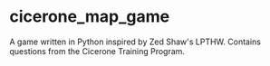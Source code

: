 cicerone_map_game
=================
A game written in Python inspired by Zed Shaw's LPTHW. Contains questions from the Cicerone Training Program.
